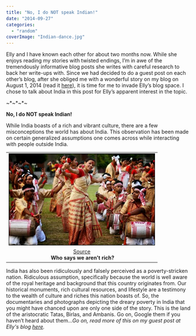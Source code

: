 ```yaml
---
title: "No, I do NOT speak Indian!"
date: "2014-09-27"
categories: 
  - "random"
coverImage: "Indian-dance.jpg"
---
```


Elly and I have known each other for about two months now. While she enjoys reading my stories with twisted endings, I’m in awe of the tremendously informative blog posts she writes with careful research to back her write-ups with. Since we had decided to do a guest post on each other’s blog, after she obliged me with a wonderful story on my blog on August 1, 2014 (read it [here](http://vinodinii.blogspot.ca/2014_08_01_archive.html)), it is time for me to invade Elly’s blog space. I chose to talk about India in this post for Elly’s apparent interest in the topic.

  

~\*~\*~\*~

  

**No, I do NOT speak Indian!**

  
While India boasts of a rich and vibrant culture, there are a few misconceptions the world has about India. This observation has been made on certain generalized assumptions one comes across while interacting with people outside India.  
  

<table align="center" cellpadding="0" cellspacing="0" class="tr-caption-container" style="margin-left: auto; margin-right: auto; text-align: center;"><tbody><tr><td style="text-align: center;"><a href="http://ifsbutsandsetcs.com/wp-content/uploads/2014/09/Indian-dance.jpg" imageanchor="1" style="margin-left: auto; margin-right: auto;"><img border="0" src="images/Indian-dance.jpg" height="252" width="400"></a></td></tr><tr><td class="tr-caption" style="text-align: center;"><a href="http://ifsbutsandsetcs.com/2014/09/27/no-i-do-not-speak-indian/">Source</a><br style="font-size: medium;">&nbsp;<b>Who says we aren't rich?</b></td></tr></tbody></table>

India has also been ridiculously and falsely perceived as a poverty-stricken nation. Ridiculous assumption, specifically because the world is well aware of the royal heritage and background that this country originates from. Our historical monuments, rich cultural resources, and lifestyle are a testimony to the wealth of culture and riches this nation boasts of. So, the documentaries and photographs depicting the dreary poverty in India that you might have chanced upon are only one side of the story. This is the land of the aristocratic Tatas, Birlas, and Ambanis. Go on, Google them if you haven’t heard about them..._Go on, read more of this on my guest post at Elly's blog [here](http://ifsbutsandsetcs.com/2014/09/27/no-i-do-not-speak-indian/)._
